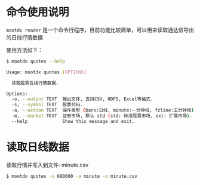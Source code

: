 # 命令使用说明

`mootdx reader` 是一个命令行程序，目前功能比较简单，可以用来读取通达信导出的日线行情数据

使用方法如下：

```bash
$ mootdx quotes --help

Usage: mootdx quotes [OPTIONS]

  读取股票在线行情数据.

Options:
  -o, --output TEXT  输出文件, 支持CSV, HDF5, Excel等格式.
  -s, --symbol TEXT  股票代码.
  -a, --action TEXT  操作类型 (bars:日线, minute:一分钟线, fzline:五分钟线).
  -m, --market TEXT  证券市场, 默认 std (std: 标准股票市场, ext: 扩展市场).
  --help             Show this message and exit.
```

# 读取日线数据

读取行情并写入到文件: minute.csv

```bash
$ mootdx quotes -s 600000 -a minute -o minute.csv
```

